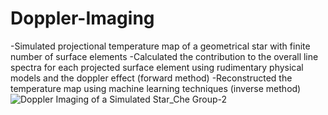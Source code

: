 # Doppler-Imaging
-Simulated projectional temperature map of a geometrical star with finite number of surface elements
-Calculated the contribution to the overall line spectra for each projected surface element using rudimentary physical models and the doppler effect (forward method)
-Reconstructed the temperature map using machine learning techniques (inverse method)
![Doppler Imaging of a Simulated Star_Che Group-2](https://user-images.githubusercontent.com/74683524/194743586-2a3c5623-78d5-4207-b9aa-5581ed35c5f4.JPG)
